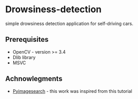 # Drowsiness-detection
simple drowsiness detection application for self-driving cars.
## Prerequisites 
* OpenCV - version >= 3.4 
* Dlib library 
* MSVC

## Achnowlegments
* [Pyimagesearch](https://www.pyimagesearch.com/2017/05/08/drowsiness-detection-opencv/) - this work was inspired from this tutorial